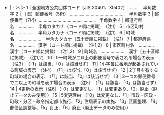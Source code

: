 
- | - 
:-:|:-
1 | 全国地方公共団体コード（JIS X0401、X0402）………　半角数字
2 | （旧）郵便番号（5桁）………………………………………　半角数字
3 | 郵便番号（7桁）………………………………………　半角数字
4 | 都道府県名　…………　半角カタカナ（コード順に掲載）　（注1）
5 | 市区町村名　…………　半角カタカナ（コード順に掲載）　（注1）
6 | 町域名　………………　半角カタカナ（五十音順に掲載）　（注1）
7 | 都道府県名　…………　漢字（コード順に掲載）　（注1,2）
8 | 市区町村名　…………　漢字（コード順に掲載）　（注1,2）
9 | 町域名　………………　漢字（五十音順に掲載）　（注1,2）
10 | 0一町域が二以上の郵便番号で表される場合の表示　（注3）　（「1」は該当、「0」は該当せず）
11 | 1小字毎に番地が起番されている町域の表示　（注4）　（「1」は該当、「0」は該当せず）
12 | 2丁目を有する町域の場合の表示　（「1」は該当、「0」は該当せず）
13 | 3一つの郵便番号で二以上の町域を表す場合の表示　（注5）　（「1」は該当、「0」は該当せず）
14 | 4更新の表示（注6）（「0」は変更なし、「1」は変更あり、「2」廃止（廃止データのみ使用））
15 | 5変更理由　（「0」は変更なし、「1」市政・区政・町政・分区・政令指定都市施行、「2」住居表示の実施、「3」区画整理、「4」郵便区調整等、「5」訂正、「6」廃止（廃止データのみ使用））
